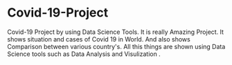 # Covid-19-Project
Covid-19 Project  by using Data Science Tools.
It is really Amazing Project.
It shows situation and cases of Covid 19 in World.
And also shows Comparison between various country's.
All this things are shown using Data Science tools such as Data Analysis and Visulization .
